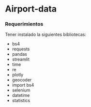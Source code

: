 # Airport-data

### Requerimientos 
Tener instalado la siguientes bibliotecas:
- bs4 
- requests
- pandas
- streamlit
- time
- re
- plotly
- geocoder
- import bs4
- selenium
- datetime
- statistics
